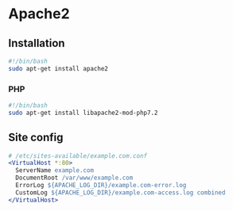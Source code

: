 # Apache2

## Installation

```bash
#!/bin/bash
sudo apt-get install apache2
```

### PHP

```bash
#!/bin/bash
sudo apt-get install libapache2-mod-php7.2
```

## Site config

```apache
# /etc/sites-available/example.com.conf
<VirtualHost *:80>
  ServerName example.com
  DocumentRoot /var/www/example.com
  ErrorLog ${APACHE_LOG_DIR}/example.com-error.log
  CustomLog ${APACHE_LOG_DIR}/example.com-access.log combined
</VirtualHost>
```